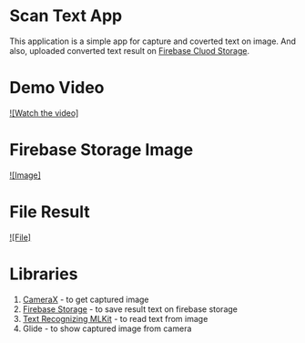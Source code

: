 # Scan Text App

This application is a simple app for capture and coverted text on image. And also, uploaded converted text result on [Firebase Cluod Storage](https://firebase.google.com/docs/storage/android/start).

# Demo Video

[![Watch the video]](https://drive.google.com/file/d/1oslvflJKfjqjaNpZ_WGg6EDF8BpdyaY3/view?usp=share_link)

# Firebase Storage Image
[![Image]](https://drive.google.com/file/d/1xcbky2dPgaub2G2S4Bo_Bfj4Tm-xtcIs/view?usp=sharing)

# File Result
[![File]](https://drive.google.com/file/d/1hEMn58g65diaJ9hR_lKd4Txp86BMJQDX/view?usp=share_link)

# Libraries
1. [CameraX](https://developer.android.com/training/camerax?hl=id) - to get captured image
2. [Firebase Storage](https://firebase.google.com/docs/storage/android/start) - to save result text on firebase storage
3. [Text Recognizing MLKit](https://developers.google.com/ml-kit/vision/text-recognition/android) - to read text from image
4. Glide - to show captured image from camera
